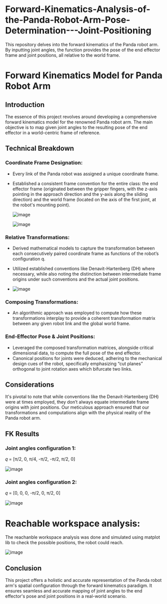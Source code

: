 # Forward-Kinematics-Analysis-of-the-Panda-Robot-Arm-Pose-Determination---Joint-Positioning
This repository delves into the forward kinematics of the Panda robot arm. By inputting joint angles, the function provides the pose of the end effector frame and joint positions, all relative to the world frame. 


# Forward Kinematics Model for Panda Robot Arm

## Introduction

The essence of this project revolves around developing a comprehensive forward kinematics model for the renowned Panda robot arm. The main objective is to map given joint angles to the resulting pose of the end effector in a world-centric frame of reference.

## Technical Breakdown

### Coordinate Frame Designation:
- Every link of the Panda robot was assigned a unique coordinate frame.
- Established a consistent frame convention for the entire class: the end effector frame (originated between the gripper fingers, with the z-axis pointing in the approach direction and the y-axis along the sliding direction) and the world frame (located on the axis of the first joint, at the robot's mounting point).

  ![image](https://github.com/Saibernard/Forward-Kinematics-Analysis-of-the-Panda-Robot-Arm-Pose-Determination---Joint-Positioning/assets/112599512/30663e43-90e2-416b-8837-ff636e5ddceb)
  
  ![image](https://github.com/Saibernard/Forward-Kinematics-Analysis-of-the-Panda-Robot-Arm-Pose-Determination---Joint-Positioning/assets/112599512/b54547fc-da7e-4c68-8ecb-85c1f042307d)



### Relative Transformations:
- Derived mathematical models to capture the transformation between each consecutively paired coordinate frame as functions of the robot’s configuration q.
- Utilized established conventions like Denavit-Hartenberg (DH) where necessary, while also noting the distinction between intermediate frame origins under such conventions and the actual joint positions.

- ![image](https://github.com/Saibernard/Forward-Kinematics-Analysis-of-the-Panda-Robot-Arm-Pose-Determination---Joint-Positioning/assets/112599512/b3ff37de-19a6-4029-b70b-66c07b8219ad)


### Composing Transformations:
- An algorithmic approach was employed to compute how these transformations interplay to provide a coherent transformation matrix between any given robot link and the global world frame.

### End-Effector Pose & Joint Positions:
- Leveraged the composed transformation matrices, alongside critical dimensional data, to compute the full pose of the end effector.
- Canonical positions for joints were deduced, adhering to the mechanical design cues of the robot, specifically emphasizing “cut planes” orthogonal to joint rotation axes which bifurcate two links.



## Considerations

It's pivotal to note that while conventions like the Denavit-Hartenberg (DH) were at times employed, they don’t always equate intermediate frame origins with joint positions. Our meticulous approach ensured that our transformations and computations align with the physical reality of the Panda robot arm.

## FK Results

### Joint angles configuration 1: 

𝑞 = [π/2, 0, π/4, -π/2, -π/2, π/2, 0]


![image](https://github.com/Saibernard/Forward-Kinematics-Analysis-of-the-Panda-Robot-Arm-Pose-Determination---Joint-Positioning/assets/112599512/d950fb4e-84e6-438a-a6ac-ec99789125bc)

### Joint angles configuration 2: 

𝑞 = [0, 0, 0, -π/2, 0, π/2, 0]

![image](https://github.com/Saibernard/Forward-Kinematics-Analysis-of-the-Panda-Robot-Arm-Pose-Determination---Joint-Positioning/assets/112599512/0b402235-710d-415d-960a-e700a507dc17)


# Reachable workspace analysis:

The reachanble workspace analysis was done and simulated using matplot lib to check the possible positions, the robot could reach.

![image](https://github.com/Saibernard/Forward-Kinematics-Analysis-of-the-Panda-Robot-Arm-Pose-Determination---Joint-Positioning/assets/112599512/e9b2053a-b892-4f5d-af89-41b217f59985)



## Conclusion

This project offers a holistic and accurate representation of the Panda robot arm's spatial configuration through the forward kinematics paradigm. It ensures seamless and accurate mapping of joint angles to the end effector's pose and joint positions in a real-world scenario.
